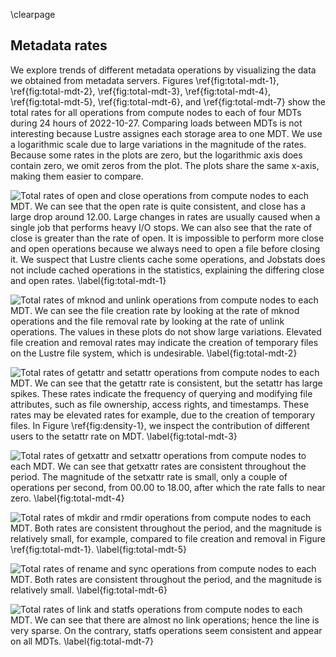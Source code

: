 \clearpage

## Metadata rates
<!-- TODO: add motivation, repeat what is in the Section -->
We explore trends of different metadata operations by visualizing the data we obtained from metadata servers.
Figures \ref{fig:total-mdt-1}, \ref{fig:total-mdt-2}, \ref{fig:total-mdt-3}, \ref{fig:total-mdt-4}, \ref{fig:total-mdt-5}, \ref{fig:total-mdt-6}, and \ref{fig:total-mdt-7} show the total rates for all operations from compute nodes to each of four MDTs during 24 hours of 2022-10-27.
Comparing loads between MDTs is not interesting because Lustre assignes each storage area to one MDT.
We use a logarithmic scale due to large variations in the magnitude of the rates.
Because some rates in the plots are zero, but the logarithmic axis does contain zero, we omit zeros from the plot.
The plots share the same x-axis, making them easier to compare.

![
Total rates of `open` and `close` operations from compute nodes to each MDT.
We can see that the `open` rate is quite consistent, and `close` has a large drop around 12.00.
Large changes in rates are usually caused when a single job that performs heavy I/O stops.
We can also see that the rate of `close` is greater than the rate of `open`.
It is impossible to perform more `close` and `open` operations because we always need to open a file before closing it.
We suspect that Lustre clients cache some operations, and Jobstats does not include cached operations in the statistics, explaining the differing `close` and `open` rates.
\label{fig:total-mdt-1}
](figures/2022-10-27_mdt_compute_1.svg)

![
Total rates of `mknod` and `unlink` operations from compute nodes to each MDT.
We can see the file creation rate by looking at the rate of `mknod` operations and the file removal rate by looking at the rate of `unlink` operations.
The values in these plots do not show large variations.
Elevated file creation and removal rates may indicate the creation of temporary files on the Lustre file system, which is undesirable.
\label{fig:total-mdt-2}
](figures/2022-10-27_mdt_compute_2.svg)

![
Total rates of `getattr` and `setattr` operations from compute nodes to each MDT.
We can see that the `getattr` rate is consistent, but the `setattr` has large spikes.
These rates indicate the frequency of querying and modifying file attributes, such as file ownership, access rights, and timestamps.
These rates may be elevated rates for example, due to the creation of temporary files.
In Figure \ref{fig:density-1}, we inspect the contribution of different users to the `setattr` rate on MDT.
\label{fig:total-mdt-3}
](figures/2022-10-27_mdt_compute_3.svg)

![
Total rates of `getxattr` and `setxattr` operations from compute nodes to each MDT.
We can see that `getxattr` rates are consistent throughout the period.
The magnitude of the `setxattr` rate is small, only a couple of operations per second, from 00.00 to 18.00, after which the rate falls to near zero.
\label{fig:total-mdt-4}
](figures/2022-10-27_mdt_compute_4.svg)

![
Total rates of `mkdir` and `rmdir` operations from compute nodes to each MDT.
Both rates are consistent throughout the period, and the magnitude is relatively small, for example, compared to file creation and removal in Figure \ref{fig:total-mdt-1}.
\label{fig:total-mdt-5}
](figures/2022-10-27_mdt_compute_5.svg)

![
Total rates of `rename` and `sync` operations from compute nodes to each MDT.
Both rates are consistent throughout the period, and the magnitude is relatively small.
\label{fig:total-mdt-6}
](figures/2022-10-27_mdt_compute_6.svg)

<!-- TODO: add samedir and crossdir renames to the rename plot? -->

![
Total rates of `link` and `statfs` operations from compute nodes to each MDT.
We can see that there are almost no `link` operations; hence the line is very sparse.
On the contrary, `statfs` operations seem consistent and appear on all MDTs.
\label{fig:total-mdt-7}
](figures/2022-10-27_mdt_compute_7.svg)
